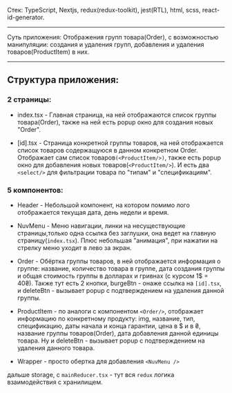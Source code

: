 Стек: TypeScript, Nextjs, redux(redux-toolkit), jest(RTL), html, scss, react-id-generator.

---

Суть приложения: Отображения групп товара(Order), с возможностью манипуляции: создания и удаления групп, добавления и удаления товаров(ProductItem) в них.

---

## Cтруктура приложения:

### 2 страницы:
 
 - index.tsx - Главная страница, на ней отображаются список группы товара(Order), также на ней есть popup окно для создания новых "Order".

 - [id].tsx - Страница конкретной группы товаров, на ней отображается список товаров содержащуюся в данном конкретном Order. Отображает сам список товаров```(<ProductItem/>)```, также есть popup окно для добавления новых товаров(```<ProductItem/>```). И есть два ```<select/>``` для фильтрации товара по "типам" и "спецификациям".

###  5 компонентов:

 - Header - Небольшой компонент, на котором помимо лого отображается текущая дата, день недели и время.

 - NuvMenu - Меню навигации, линки на несуществующие страницы,только одна ссылка без заглушки, она ведет на главную страницу(```index.tsx```). Плюс небольшая "анимация", при нажатии на стрелку меню уходит в лево за экран.

 - Order - Обёртка группы товаров, в ней отображается информация о группе: название, количество товара в группе, дата создания группы и общая стоимость группы в долларах и гривнах (с курсом 1$ = 40₴). Также тут есть 2 кнопки, burgeBtn - онаже ссылка на ```[id].tsx```, и deleteBtn - вызывает popup с подтверждением на удаления данной группы.

 - ProductItem - по аналоги с компонентом ```<Order/>```, отображает информацию по конкретному продукту: img, название, тип, спецификацию, даты начала и конца гарантии, цена в $ и в ₴, название группы товаров(Order), дата добавления данной единицы товара. Ну и deleteBtn - вызывает popup с подтверждением на удаления данного товара.
 - Wrapper - просто обертка для добавления ```<NuvMenu />```

дальше storage, с ```mainReducer.tsx``` - тут вся ```redux``` логика взаимодействия с хранилищем.
